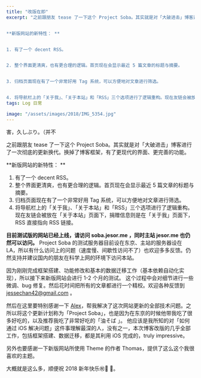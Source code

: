 ```yaml
---
title: "改版在即"
excerpt: "之前跟朋友 tease 了一下这个 Project Soba。其实就是对「大破进击」博客进行了一次彻底的更新换代。换掉了博客框架，有了更现代的界面、更完善的功能。


**新版网站的新特性： **


1. 有了一个 decent RSS。


2. 整个界面更清爽，也有更合理的逻辑。首页现在会显示最近 5 篇文章的标题与摘要。


3. 归档页面现在有了一个非常好用 Tag 系统，可以方便地对文章进行筛选。


4. 将导航栏上的「关于我」、「关于本站」和「RSS」三个选项进行了逻辑重构。现在友链会被放在「关于本站」页面下，捐赠信息则是在「关于我」页面下，RSS 直接指向 RSS 链接。"
tags: Log 日常

image: "/assets/images/2018/IMG_5354.jpg"
---
```



害，久しぶり。（并不

之前跟朋友 tease 了一下这个 Project Soba。其实就是对「大破进击」博客进行了一次彻底的更新换代。换掉了博客框架，有了更现代的界面、更完善的功能。

**新版网站的新特性： **
1. 有了一个 decent RSS。
2. 整个界面更清爽，也有更合理的逻辑。首页现在会显示最近 5 篇文章的标题与摘要。
3. 归档页面现在有了一个非常好用 Tag 系统，可以方便地对文章进行筛选。
4. 将导航栏上的「关于我」、「关于本站」和「RSS」三个选项进行了逻辑重构。现在友链会被放在「关于本站」页面下，捐赠信息则是在「关于我」页面下，RSS 直接指向 RSS 链接。

**目前测试版的网站已经上线，请访问 soba.jesor.me ，同时主站 jesor.me 也仍然可以访问。**
Project Soba 的测试服务器目前设在东京、主站的服务器设在 LA，所以有什么访问上的问题（速度慢、间歇性访问不了）也欢迎多多反馈。仍然支持并建议国内的朋友在科学上网的环境下访问本站。

因为刚刚完成框架搭建、功能修改和基本的数据迁移工作（基本依赖自动化实现），所以接下来新版网站会进行 1-2 个月的测试。
这个过程中会对细节进行一些微调、bug 修复。然后花时间把所有的文章都进行一个精校。欢迎各种反馈到 jessechan42@gmail.com 。

然后在这里要特别感谢一下 [Alex][1]，帮我解决了这次网站更新的全部技术问题。之所以将这个更新计划称为「Project Soba」，也是因为在东京的时候他带我吃了很多好吃的，以及推荐我吃了非常好吃的「油そば 」。
他应该是我所知的对「如何通过 iOS 解决问题」这件事理解最深的人，没有之一，本次博客改版的几乎全部工作，包括框架搭建、数据迁移，都是其利用 iOS 完成的，truly impressive。


另外也要感谢一下新版网站所使用 Theme 的作者 Thomas，提供了这么这个我很喜欢的主题。

大概就是这么多，顺便祝 2018 新年快乐㊗️🎊 🎊。

[1]:	https://twitter.com/Alexs7_cpp